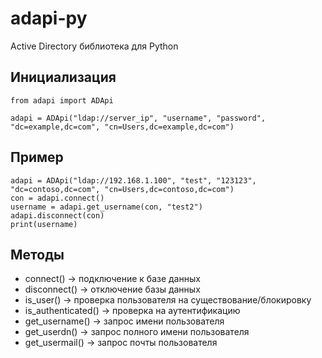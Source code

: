 # adapi-py
Active Directory библиотека для Python

## Инициализация
```
from adapi import ADApi

adapi = ADApi("ldap://server_ip", "username", "password", "dc=example,dc=com", "cn=Users,dc=example,dc=com")
```

## Пример
```
adapi = ADApi("ldap://192.168.1.100", "test", "123123", "dc=contoso,dc=com", "cn=Users,dc=contoso,dc=com")
con = adapi.connect()
username = adapi.get_username(con, "test2")
adapi.disconnect(con)
print(username)
```

## Методы
* connect() -> подключение к базе данных
* disconnect() -> отключение базы данных
* is_user(<login>) -> проверка пользователя на существование/блокировку
* is_authenticated(<login>) -> проверка на аутентификацию
* get_username(<login>) -> запрос имени пользователя
* get_userdn(<login>) -> запрос полного имени пользователя
* get_usermail(<login>) -> запрос почты пользователя